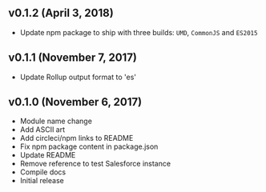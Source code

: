 ## v0.1.2 (April 3, 2018)
- Update npm package to ship with three builds: `UMD`, `CommonJS` and `ES2015`

## v0.1.1 (November 7, 2017)
- Update Rollup output format to 'es'

## v0.1.0 (November 6, 2017)
- Module name change
- Add ASCII art
- Add circleci/npm links to README
- Fix npm package content in package.json
- Update README
- Remove reference to test Salesforce instance
- Compile docs
- Initial release
